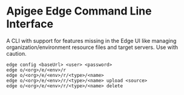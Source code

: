 # Apigee Edge Command Line Interface

A CLI with support for features missing in the Edge UI like managing
organization/environment resource files and target servers.
Use with caution.

```
edge config <baseUrl> <user> <password>
edge o/<org>/e/<env>/r
edge o/<org>/e/<env>/r/<type>/<name>
edge o/<org>/e/<env>/r/<type>/<name> upload <source>
edge o/<org>/e/<env>/r/<type>/<name> delete
```

